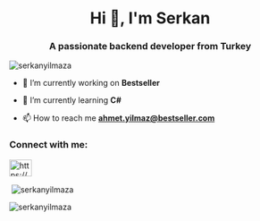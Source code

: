 <h1 align="center">Hi 👋, I'm Serkan</h1>
<h3 align="center">A passionate backend developer from Turkey</h3>

<p align="left"> <img src="https://komarev.com/ghpvc/?username=serkanyilmaza&label=Profile%20views&color=0e75b6&style=flat" alt="serkanyilmaza" /> </p>

- 🔭 I’m currently working on **Bestseller**

- 🌱 I’m currently learning **C#**

- 📫 How to reach me **ahmet.yilmaz@bestseller.com**

<h3 align="left">Connect with me:</h3>
<p align="left">
<a href="https://linkedin.com/in/https://www.linkedin.com/in/aserkanyilmaz/" target="blank"><img align="center" src="https://raw.githubusercontent.com/rahuldkjain/github-profile-readme-generator/master/src/images/icons/Social/linked-in-alt.svg" alt="https://www.linkedin.com/in/aserkanyilmaz/" height="30" width="40" /></a>
</p>


<p>&nbsp;<img align="center" src="https://github-readme-stats.vercel.app/api?username=serkanyilmaza&show_icons=true&locale=en" alt="serkanyilmaza" /></p>

<p><img align="center" src="https://github-readme-streak-stats.herokuapp.com/?user=serkanyilmaza&" alt="serkanyilmaza" /></p>
